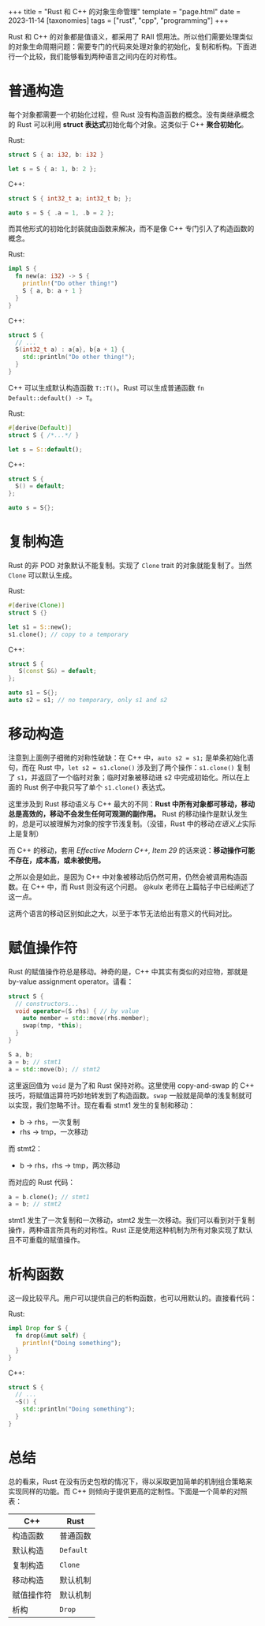 +++
title = "Rust 和 C++ 的对象生命管理"
template = "page.html"
date = 2023-11-14
[taxonomies]
tags = ["rust", "cpp", "programming"]
+++

Rust 和 C++ 的对象都是值语义，都采用了 RAII 惯用法。所以他们需要处理类似的对象生命周期问题：需要专门的代码来处理对象的初始化，复制和析构。下面进行一个比较，我们能够看到两种语言之间内在的对称性。

<!-- more -->

# 普通构造

每个对象都需要一个初始化过程，但 Rust 没有构造函数的概念。没有类继承概念的 Rust 可以利用 **struct 表达式**初始化每个对象。这类似于 C++ **聚合初始化**。

Rust:
```rust
struct S { a: i32, b: i32 }

let s = S { a: 1, b: 2 };
```

C++:
```c++
struct S { int32_t a; int32_t b; };

auto s = S { .a = 1, .b = 2 };
```
而其他形式的初始化封装就由函数来解决，而不是像 C++ 专门引入了构造函数的概念。

Rust:
```rust
impl S {
  fn new(a: i32) -> S {
    println!("Do other thing!")
    S { a, b: a + 1 }
  }
}
```
C++:
```c++
struct S {
  // ...
  S(int32_t a) : a{a}, b{a + 1} {
    std::println("Do other thing!");
  }
}
```

C++ 可以生成默认构造函数 `T::T()`。Rust 可以生成普通函数 `fn Default::default() -> T`。

Rust:
```rust
#[derive(Default)]
struct S { /*...*/ }

let s = S::default();
```
C++:
```c++
struct S {
  S() = default;
};

auto s = S{};
```

# 复制构造

Rust 的非 POD 对象默认不能复制。实现了 `Clone` trait 的对象就能复制了。当然 `Clone` 可以默认生成。

Rust:
```rust
#[derive(Clone)]
struct S {}

let s1 = S::new();
s1.clone(); // copy to a temporary
```
C++:
```c++
struct S {
   S(const S&) = default;
};

auto s1 = S{};
auto s2 = s1; // no temporary, only s1 and s2
```

# 移动构造

注意到上面例子细微的对称性破缺：在 C++ 中，`auto s2 = s1;` 是单条初始化语句，而在 Rust 中，`let s2 = s1.clone()` 涉及到了两个操作：`s1.clone()` 复制了 `s1`，并返回了一个临时对象；临时对象被移动进 s2 中完成初始化。所以在上面的 Rust 例子中我只写了单个 `s1.clone()` 表达式。

这里涉及到 Rust 移动语义与 C++ 最大的不同：**Rust 中所有对象都可移动，移动总是高效的，移动不会发生任何可观测的副作用。** Rust 的移动操作是默认发生的，总是可以被理解为对象的按字节浅复制。（没错，Rust 中的移动*在语义上*实际上是复制）

而 C++ 的移动，套用 *Effective Modern C++, Item 29* 的话来说：**移动操作可能不存在，成本高，或未被使用。**

之所以会是如此，是因为 C++ 中对象被移动后仍然可用，仍然会被调用构造函数。在 C++ 中，而 Rust 则没有这个问题。 @kulx 老师在上篇帖子中已经阐述了这一点。

这两个语言的移动区别如此之大，以至于本节无法给出有意义的代码对比。

# 赋值操作符
Rust 的赋值操作符总是移动。神奇的是，C++ 中其实有类似的对应物，那就是 by-value assignment operator。请看：
```c++
struct S {
  // constructors...
  void operator=(S rhs) { // by value
    auto member = std::move(rhs.member);
    swap(tmp, *this);
  }
}

S a, b;
a = b; // stmt1
a = std::move(b); // stmt2
```
这里返回值为 `void` 是为了和 Rust 保持对称。这里使用 copy-and-swap 的 C++ 技巧，将赋值运算符巧妙地转发到了构造函数。`swap` 一般就是简单的浅复制就可以实现，我们忽略不计。现在看看 stmt1 发生的复制和移动：

- b -> rhs，一次复制
- rhs -> tmp，一次移动

而 stmt2：

- b -> rhs，rhs -> tmp，两次移动

而对应的 Rust 代码：
```rust
a = b.clone(); // stmt1
a = b; // stmt2
```
stmt1 发生了一次复制和一次移动，stmt2 发生一次移动。我们可以看到对于复制操作，两种语言所具有的对称性。Rust 正是使用这种机制为所有对象实现了默认且不可重载的赋值操作。

# 析构函数

这一段比较平凡。用户可以提供自己的析构函数，也可以用默认的。直接看代码：

Rust:
```rust
impl Drop for S {
  fn drop(&mut self) {
    println!("Doing something");
  }
}
```
C++:
```c++
struct S {
  // ...
  ~S() {
    std::println("Doing something");
  }
}
```

# 总结

总的看来，Rust 在没有历史包袱的情况下，得以采取更加简单的机制组合策略来实现同样的功能。而 C++ 则倾向于提供更高的定制性。下面是一个简单的对照表：

| C++ | Rust |
|---|---|
| 构造函数 | 普通函数 |
| 默认构造 | `Default` |
| 复制构造 | `Clone` |
| 移动构造 | 默认机制 |
| 赋值操作符 | 默认机制 |
| 析构 | `Drop` |
